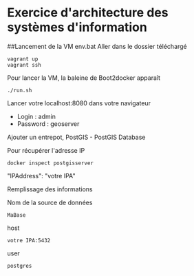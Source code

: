 Exercice d'architecture des systèmes d'information
================
##Lancement de la VM
	env.bat
Aller dans le dossier téléchargé

	vagrant up
	vagrant ssh

Pour lancer la VM, la baleine de Boot2docker apparaît 

	./run.sh
	
Lancer votre localhost:8080 dans votre navigateur

* Login : admin
* Password : geoserver

Ajouter un entrepot,  PostGIS - PostGIS Database

Pour récupérer l'adresse IP

	docker inspect postgisserver 
	
"IPAddress": "votre IPA"

Remplissage des informations

Nom de la source de données 

	MaBase
	
host

	votre IPA:5432
	
user

	postgres
